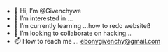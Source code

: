 - 👋 Hi, I’m @Givenchywe
- 👀 I’m interested in ...
- 🌱 I’m currently learning ...how to redo websiteß 
- 💞️ I’m looking to collaborate on hacking...
- 📫 How to reach me ... ebonygivenchy@gmail.com

<!---
Givenchywe/Givenchywe is a ✨ special ✨ repository because its `README.md` (this file) appears on your GitHub profile.
You can click the Preview link to take a look at your changes.
--->
